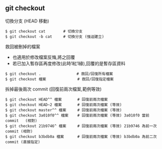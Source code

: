 ## git checkout
切換分支 (HEAD 移動)
```
$ git checkout cat        # 切換分支
$ git checkout -b cat     # 切換分支 (強迫建立)
```

救回被刪掉的檔案 
- 也適用於修改檔案反悔,將之回覆
- 若已加入暫存區再度修改(此時1紅1綠),回覆的是暫存區資料
```
$ git checkout .                # 救回/回復所有檔案
$ git checkout 檔案              # 救回/回復指定檔案
```

拆掉最後兩次 commit (回復前兩次檔案,範例等效)
```
$ git checkout HEAD^^ 檔案       # 回復前兩次檔案
$ git checkout HEAD~2 檔案       # 回復前兩次檔案 (等效)
$ git checkout master^^ 檔案     # 回復前兩次檔案 (等效)
$ git checkout 3a010f0^^ 檔案    # 回復前兩次檔案 (等效) 3a010f0 當前 commit   (相對)
$ git checkout 21b9746^ 檔案     # 回復前兩次檔案 (等效) 21b9746 為前一次commit (相對)
$ git checkout b3bdb0a 檔案      # 回復前兩次檔案 (等效) b3bdb0a 為前二次commit (直接指定)
```
